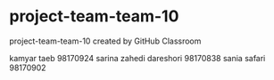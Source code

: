 # project-team-team-10
project-team-team-10 created by GitHub Classroom



kamyar taeb 98170924
sarina zahedi dareshori 98170838
sania safari 98170902
